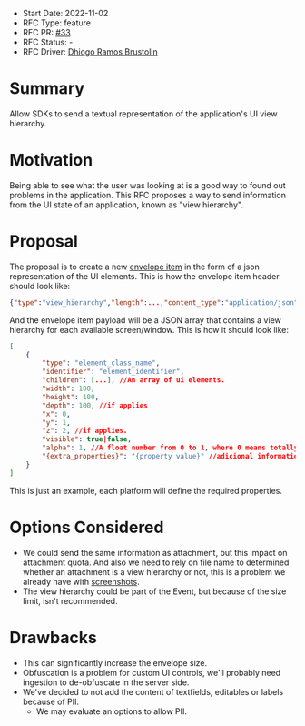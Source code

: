 * Start Date: 2022-11-02
* RFC Type: feature
* RFC PR: [#33](https://github.com/getsentry/rfcs/pull/33)
* RFC Status: -
* RFC Driver: [Dhiogo Ramos Brustolin](https://github.com/brustolin)

# Summary

Allow SDKs to send a textual representation of the application's UI view hierarchy. 

# Motivation

Being able to see what the user was looking at is a good way to found out problems in the application. 
This RFC proposes a way to send information from the UI state of an application, known as "view hierarchy".

# Proposal 

The proposal is to create a new [envelope item](https://develop.sentry.dev/sdk/envelopes/) in the form of a json representation of the UI elements. 
This is how the envelope item header should look like:

```json
{"type":"view_hierarchy","length":...,"content_type":"application/json"}\n
```

And the envelope item payload will be a JSON array that contains a view hierarchy for each available screen/window. 
This is how it should look like: 

```json
[
    {
        "type": "element_class_name", 
        "identifier": "element_identifier",
        "children": [...], //An array of ui elements.
        "width": 100, 
        "height": 100,
        "depth": 100, //if applies
        "x": 0,
        "y": 1,
        "z": 2, //if applies.
        "visible": true|false,
        "alpha": 1, //A float number from 0 to 1, where 0 means totally transparent, and 1 totally opaque.
        "{extra_properties}": "{property value}" //adicional information by platform
    }
]
```

This is just an example, each platform will define the required properties.

# Options Considered

- We could send the same information as attachment, but this impact on attachment quota. And also we need to rely on file name to determined whether an attachment is a view hierarchy or not, this is a problem we already have with [screenshots](https://develop.sentry.dev/sdk/features/#screenshots).
- The view hierarchy could be part of the Event, but because of the size limit, isn't recommended. 

# Drawbacks

- This can significantly increase the envelope size. 
- Obfuscation is a problem for custom UI controls, we'll probably need ingestion to de-obfuscate in the server side.
- We've decided to not add the content of textfields, editables or labels because of PII.
    - We may evaluate an options to allow PII.